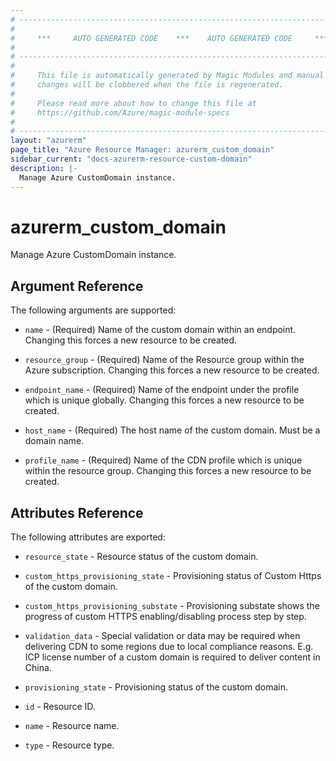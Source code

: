 ```yaml
---
# ----------------------------------------------------------------------------
#
#     ***     AUTO GENERATED CODE    ***    AUTO GENERATED CODE     ***
#
# ----------------------------------------------------------------------------
#
#     This file is automatically generated by Magic Modules and manual
#     changes will be clobbered when the file is regenerated.
#
#     Please read more about how to change this file at
#     https://github.com/Azure/magic-module-specs
#
# ----------------------------------------------------------------------------
layout: "azurerm"
page_title: "Azure Resource Manager: azurerm_custom_domain"
sidebar_current: "docs-azurerm-resource-custom-domain"
description: |-
  Manage Azure CustomDomain instance.
---
```


# azurerm_custom_domain

Manage Azure CustomDomain instance.


## Argument Reference

The following arguments are supported:

* `name` - (Required) Name of the custom domain within an endpoint. Changing this forces a new resource to be created.

* `resource_group` - (Required) Name of the Resource group within the Azure subscription. Changing this forces a new resource to be created.

* `endpoint_name` - (Required) Name of the endpoint under the profile which is unique globally. Changing this forces a new resource to be created.

* `host_name` - (Required) The host name of the custom domain. Must be a domain name.

* `profile_name` - (Required) Name of the CDN profile which is unique within the resource group. Changing this forces a new resource to be created.

## Attributes Reference

The following attributes are exported:

* `resource_state` - Resource status of the custom domain.

* `custom_https_provisioning_state` - Provisioning status of Custom Https of the custom domain.

* `custom_https_provisioning_substate` - Provisioning substate shows the progress of custom HTTPS enabling/disabling process step by step.

* `validation_data` - Special validation or data may be required when delivering CDN to some regions due to local compliance reasons. E.g. ICP license number of a custom domain is required to deliver content in China.

* `provisioning_state` - Provisioning status of the custom domain.

* `id` - Resource ID.

* `name` - Resource name.

* `type` - Resource type.

